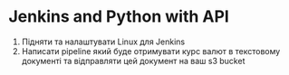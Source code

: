 # Jenkins and Python with API
1. Підняти та налаштувати Linux для Jenkins
2. Написати pipeline який буде отримувати курс валют в текстовому документі та відправляти цей документ на ваш s3 bucket
